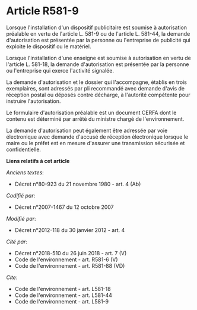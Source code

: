 # Article R581-9

Lorsque l'installation d'un dispositif publicitaire est soumise à autorisation préalable en vertu de l'article L. 581-9 ou de
l'article L. 581-44, la demande d'autorisation est présentée par la personne ou l'entreprise de publicité qui exploite le
dispositif ou le matériel. 

Lorsque l'installation d'une enseigne est soumise à autorisation en vertu de l'article L. 581-18, la demande d'autorisation
est présentée par la personne ou l'entreprise qui exerce l'activité signalée. 

La demande d'autorisation et le dossier qui l'accompagne, établis en trois exemplaires, sont adressés par pli recommandé avec
demande d'avis de réception postal ou déposés contre décharge, à l'autorité compétente pour instruire l'autorisation. 

Le formulaire d'autorisation préalable est un document CERFA dont le contenu est déterminé par arrêté du ministre chargé de
l'environnement. 

La demande d'autorisation peut également être adressée par voie électronique avec demande d'accusé de réception électronique
lorsque le maire ou le préfet est en mesure d'assurer une transmission sécurisée et confidentielle.

**Liens relatifs à cet article**

_Anciens textes_:

  - Décret n°80-923 du 21 novembre 1980 - art. 4 (Ab)

_Codifié par_:

  - Décret n°2007-1467 du 12 octobre 2007

_Modifié par_:

  - Décret n°2012-118 du 30 janvier 2012 - art. 4

_Cité par_:

  - Décret n°2018-510 du 26 juin 2018 - art. 7 (V)
  - Code de l'environnement - art. R581-6 (V)
  - Code de l'environnement - art. R581-88 (VD)

_Cite_:

  - Code de l'environnement - art. L581-18
  - Code de l'environnement - art. L581-44
  - Code de l'environnement - art. L581-9
